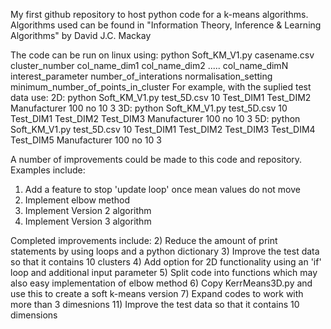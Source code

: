 My first github repository to host python code for a k-means algorithms.
Algorithms used can be found in "Information Theory, Inference & Learning Algorithms" by David J.C. Mackay

The code can be run on linux using:
python Soft_KM_V1.py casename.csv cluster_number col_name_dim1 col_name_dim2 ..... col_name_dimN interest_parameter number_of_interations normalisation_setting minimum_number_of_points_in_cluster
For example, with the suplied test data use:
2D:
python Soft_KM_V1.py test_5D.csv 10 Test_DIM1 Test_DIM2 Manufacturer 100 no 10 3
3D:
python Soft_KM_V1.py test_5D.csv 10 Test_DIM1 Test_DIM2 Test_DIM3 Manufacturer 100 no 10 3
5D:
python Soft_KM_V1.py test_5D.csv 10 Test_DIM1 Test_DIM2 Test_DIM3 Test_DIM4 Test_DIM5 Manufacturer 100 no 10 3

A number of improvements could be made to this code and repository. Examples include:
1)  Add a feature to stop 'update loop' once mean values do not move
8)  Implement elbow method
9)  Implement Version 2 algorithm
10) Implement Version 3 algorithm

Completed improvements include:
2)  Reduce the amount of print statements by using loops and a python dictionary
3)  Improve the test data so that it contains 10 clusters
4)  Add option for 2D functionality using an 'if' loop and additional input parameter
5)  Split code into functions which may also easy implementation of elbow method
6)  Copy KerrMeans3D.py and use this to create a soft k-means version
7)  Expand codes to work with more than 3 dimesnions
11) Improve the test data so that it contains 10 dimensions



